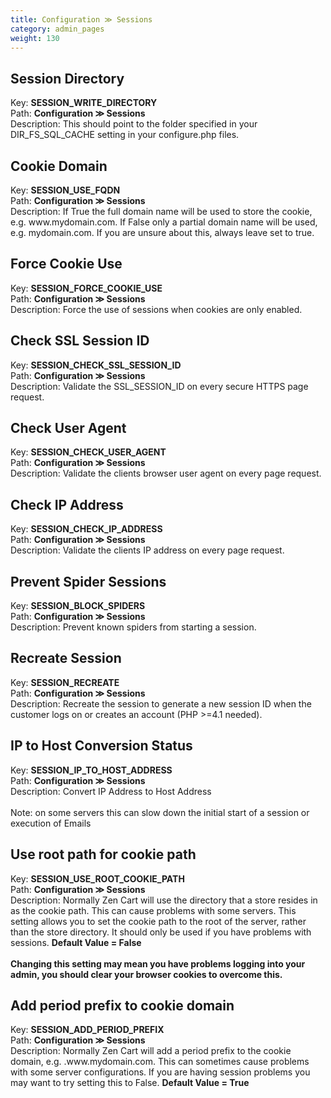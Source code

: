 ```yaml
---
title: Configuration ≫ Sessions
category: admin_pages
weight: 130 
---
```


<h2 id="session_directory">Session Directory</h2>

<div class='indent'>Key: <b>SESSION_WRITE_DIRECTORY</b><br />
Path: <b>Configuration ≫ Sessions</b><br />
Description: This should point to the folder specified in your DIR_FS_SQL_CACHE setting in your configure.php files.</div>


<h2 id="cookie_domain">Cookie Domain</h2>

<div class='indent'>Key: <b>SESSION_USE_FQDN</b><br />
Path: <b>Configuration ≫ Sessions</b><br />
Description: If True the full domain name will be used to store the cookie, e.g. www.mydomain.com. If False only a partial domain name will be used, e.g. mydomain.com. If you are unsure about this, always leave set to true.</div>


<h2 id="force_cookie_use">Force Cookie Use</h2>

<div class='indent'>Key: <b>SESSION_FORCE_COOKIE_USE</b><br />
Path: <b>Configuration ≫ Sessions</b><br />
Description: Force the use of sessions when cookies are only enabled.</div>


<h2 id="check_ssl_session_id">Check SSL Session ID</h2>

<div class='indent'>Key: <b>SESSION_CHECK_SSL_SESSION_ID</b><br />
Path: <b>Configuration ≫ Sessions</b><br />
Description: Validate the SSL_SESSION_ID on every secure HTTPS page request.</div>


<h2 id="check_user_agent">Check User Agent</h2>

<div class='indent'>Key: <b>SESSION_CHECK_USER_AGENT</b><br />
Path: <b>Configuration ≫ Sessions</b><br />
Description: Validate the clients browser user agent on every page request.</div>


<h2 id="check_ip_address">Check IP Address</h2>

<div class='indent'>Key: <b>SESSION_CHECK_IP_ADDRESS</b><br />
Path: <b>Configuration ≫ Sessions</b><br />
Description: Validate the clients IP address on every page request.</div>


<h2 id="prevent_spider_sessions">Prevent Spider Sessions</h2>

<div class='indent'>Key: <b>SESSION_BLOCK_SPIDERS</b><br />
Path: <b>Configuration ≫ Sessions</b><br />
Description: Prevent known spiders from starting a session.</div>


<h2 id="recreate_session">Recreate Session</h2>

<div class='indent'>Key: <b>SESSION_RECREATE</b><br />
Path: <b>Configuration ≫ Sessions</b><br />
Description: Recreate the session to generate a new session ID when the customer logs on or creates an account (PHP >=4.1 needed).</div>


<h2 id="ip_to_host_conversion_status">IP to Host Conversion Status</h2>

<div class='indent'>Key: <b>SESSION_IP_TO_HOST_ADDRESS</b><br />
Path: <b>Configuration ≫ Sessions</b><br />
Description: Convert IP Address to Host Address<br /><br />Note: on some servers this can slow down the initial start of a session or execution of Emails</div>


<h2 id="use_root_path_for_cookie_path">Use root path for cookie path</h2>

<div class='indent'>Key: <b>SESSION_USE_ROOT_COOKIE_PATH</b><br />
Path: <b>Configuration ≫ Sessions</b><br />
Description: Normally Zen Cart will use the directory that a store resides in as the cookie path. This can cause problems with some servers. This setting allows you to set the cookie path to the root of the server, rather than the store directory. It should only be used if you have problems with sessions. <strong>Default Value = False</strong><br /><br /><strong>Changing this setting may mean you have problems logging into your admin, you should clear your browser cookies to overcome this.</strong></div>


<h2 id="add_period_prefix_to_cookie_domain">Add period prefix to cookie domain</h2>

<div class='indent'>Key: <b>SESSION_ADD_PERIOD_PREFIX</b><br />
Path: <b>Configuration ≫ Sessions</b><br />
Description: Normally Zen Cart will add a period prefix to the cookie domain, e.g.  .www.mydomain.com. This can sometimes cause problems with some server configurations. If you are having session problems you may want to try setting this to False. <strong>Default Value = True</strong></div>


